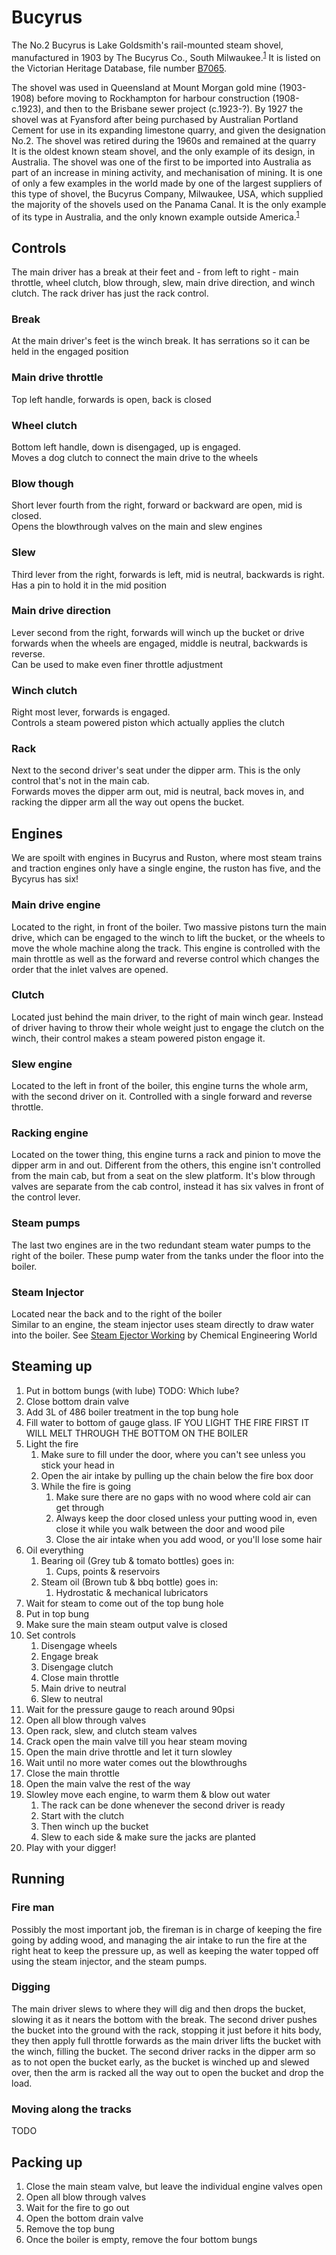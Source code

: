 # Bucyrus

The No.2 Bucyrus is Lake Goldsmith's rail-mounted steam shovel, manufactured in 1903 by The Bucyrus Co., South Milwaukee.<sup>[1]</sup> It is listed on the Victorian Heritage Database, file number [B7065](http://vhd.heritage.vic.gov.au/search/nattrust_result_detail/68146).

The shovel was used in Queensland at Mount Morgan gold mine (1903-1908) before moving to Rockhampton for harbour construction (1908-c.1923), and then to the Brisbane sewer project (c.1923-?). By 1927 the shovel was at Fyansford after being purchased by Australian Portland Cement for use in its expanding limestone quarry, and given the designation No.2. The shovel was retired during the 1960s and remained at the quarry  
It is the oldest known steam shovel, and the only example of its design, in Australia. The shovel was one of the first to be imported into Australia as part of an increase in mining activity, and mechanisation of mining. It is one of only a few examples in the world made by one of the largest suppliers of this type of shovel, the Bucyrus Company, Milwaukee, USA, which supplied the majority of the shovels used on the Panama Canal. It is the only example of its type in Australia, and the only known example outside America.<sup>[1]</sup>

## Controls

The main driver has a break at their feet and - from left to right - main throttle, wheel clutch, blow through, slew, main drive direction, and winch clutch. The rack driver has just the rack control.

### Break

At the main driver's feet is the winch break. It has serrations so it can be held in the engaged position

### Main drive throttle

Top left handle, forwards is open, back is closed

### Wheel clutch

Bottom left handle, down is disengaged, up is engaged.  
Moves a dog clutch to connect the main drive to the wheels

### Blow though

Short lever fourth from the right, forward or backward are open, mid is closed.  
Opens the blowthrough valves on the main and slew engines

### Slew

Third lever from the right, forwards is left, mid is neutral, backwards is right.  
Has a pin to hold it in the mid position

### Main drive direction

Lever second from the right, forwards will winch up the bucket or drive forwards when the wheels are engaged, middle is neutral, backwards is reverse.  
Can be used to make even finer throttle adjustment

### Winch clutch

Right most lever, forwards is engaged.  
Controls a steam powered piston which actually applies the clutch

### Rack

Next to the second driver's seat under the dipper arm. This is the only control that's not in the main cab.  
Forwards moves the dipper arm out, mid is neutral, back moves in, and racking the dipper arm all the way out opens the bucket.  

## Engines

We are spoilt with engines in Bucyrus and Ruston, where most steam trains and traction engines only have a single engine, the ruston has five, and the Bycyrus has six!

### Main drive engine

Located to the right, in front of the boiler. Two massive pistons turn the main drive, which can be engaged to the winch to lift the bucket, or the wheels to move the whole machine along the track. This engine is controlled with the main throttle as well as the forward and reverse control which changes the order that the inlet valves are opened.

### Clutch

Located just behind the main driver, to the right of main winch gear. Instead of driver having to throw their whole weight just to engage the clutch on the  winch, their control makes a steam powered piston engage it.

### Slew engine

Located to the left in front of the boiler, this engine turns the whole arm, with the second driver on it. Controlled with a single forward and reverse throttle.

### Racking engine

Located on the tower thing, this engine turns a rack and pinion to move the dipper arm in and out. Different from the others, this engine isn't controlled from the main cab, but from a seat on the slew platform. It's blow through valves are separate from the cab control, instead it has six valves in front of the control lever.

### Steam pumps

The last two engines are in the two redundant steam water pumps to the right of the boiler. These pump water from the tanks under the floor into the boiler.

### Steam Injector

Located near the back and to the right of the boiler  
Similar to an engine, the steam injector uses steam directly to draw water into the boiler. See [Steam Ejector Working](https://chemicalengineeringworld.com/steam-ejector-working-types-parts/) by Chemical Engineering World

## Steaming up

1. Put in bottom bungs (with lube) TODO: Which lube?
2. Close bottom drain valve
3. Add 3L of 486 boiler treatment in the top bung hole
4. Fill water to bottom of gauge glass. IF YOU LIGHT THE FIRE FIRST IT WILL MELT THROUGH THE BOTTOM ON THE BOILER
5. Light the fire
   1. Make sure to fill under the door, where you can't see unless you stick your head in
   2. Open the air intake by pulling up the chain below the fire box door
   3. While the fire is going
      1. Make sure there are no gaps with no wood where cold air can get through
      2. Always keep the door closed unless your putting wood in, even close it while you walk between the door and wood pile
      3. Close the air intake when you add wood, or you'll lose some hair
6. Oil everything
   1. Bearing oil (Grey tub & tomato bottles) goes in:
      1. Cups, points & reservoirs
   2. Steam oil (Brown tub & bbq bottle) goes in:
      1. Hydrostatic & mechanical lubricators
7. Wait for steam to come out of the top bung hole
8. Put in top bung
9. Make sure the main steam output valve is closed
10. Set controls
    1. Disengage wheels
    2. Engage break
    3. Disengage clutch
    4. Close main throttle
    5. Main drive to neutral
    6. Slew to neutral
11. Wait for the pressure gauge to reach around 90psi
12. Open all blow through valves
13. Open rack, slew, and clutch steam valves
14. Crack open the main valve till you hear steam moving
15. Open the main drive throttle and let it turn slowley
16. Wait until no more water comes out the blowthroughs
17. Close the main throttle
18. Open the main valve the rest of the way
19. Slowley move each engine, to warm them & blow out water
    1. The rack can be done whenever the second driver is ready
    2. Start with the clutch
    3. Then winch up the bucket
    4. Slew to each side & make sure the jacks are planted
20. Play with your digger!

## Running

### Fire man

Possibly the most important job, the fireman is in charge of keeping the fire going by adding wood, and managing the air intake to run the fire at the right heat to keep the pressure up, as well as keeping the water topped off using the steam injector, and the steam pumps.

### Digging

The main driver slews to where they will dig and then drops the bucket, slowing it as it nears the bottom with the break. The second driver pushes the bucket into the ground with the rack, stopping it just before it hits body, they then apply full throttle forwards as the main driver lifts the bucket with the winch, filling the bucket. The second driver racks in the dipper arm so as to not open the bucket early, as the bucket is winched up and slewed over, then the arm is racked all the way out to open the bucket and drop the load.

### Moving along the tracks

TODO

## Packing up

1. Close the main steam valve, but leave the individual engine valves open
2. Open all blow through valves
3. Wait for the fire to go out
4. Open the bottom drain valve
5. Remove the top bung
6. Once the boiler is empty, remove the four bottom bungs

[1]: <http://vhd.heritage.vic.gov.au/search/nattrust_result_detail/68146> (Heritage Victoria, accessed 28/9/2024)
